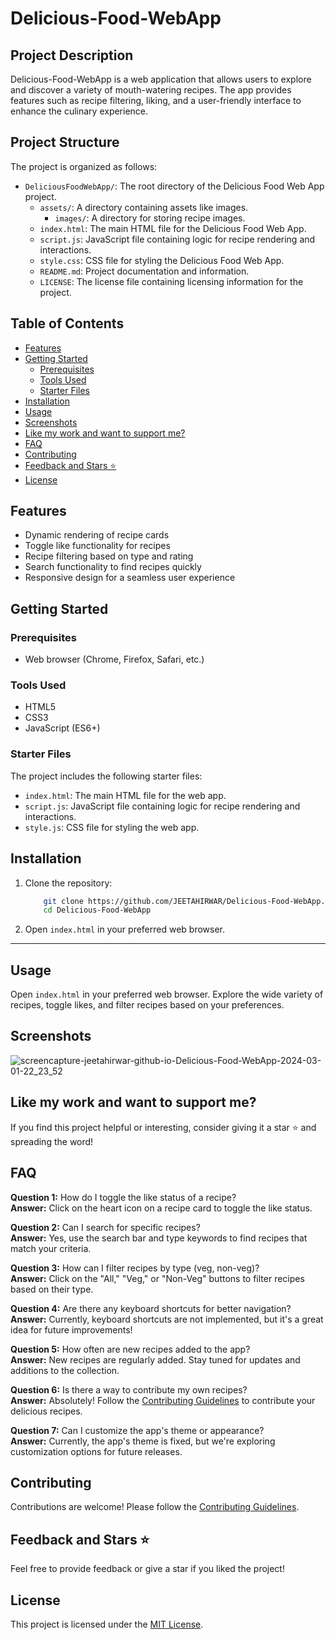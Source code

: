 # Delicious-Food-WebApp

## Project Description

Delicious-Food-WebApp is a web application that allows users to explore and discover a variety of mouth-watering recipes. The app provides features such as recipe filtering, liking, and a user-friendly interface to enhance the culinary experience.

## Project Structure

The project is organized as follows:

- `DeliciousFoodWebApp/`: The root directory of the Delicious Food Web App project.
  - `assets/`: A directory containing assets like images.
    - `images/`: A directory for storing recipe images.
  - `index.html`: The main HTML file for the Delicious Food Web App.
  - `script.js`: JavaScript file containing logic for recipe rendering and interactions.
  - `style.css`: CSS file for styling the Delicious Food Web App.
  - `README.md`: Project documentation and information.
  - `LICENSE`: The license file containing licensing information for the project.



## Table of Contents

- [Features](#features)
- [Getting Started](#getting-started)
  - [Prerequisites](#prerequisites)
  - [Tools Used](#tools-used)
  - [Starter Files](#starter-files)
- [Installation](#installation)
- [Usage](#usage)
- [Screenshots](#screenshots)
- [Like my work and want to support me?](#like-my-work-and-want-to-support-me)
- [FAQ](#faq)
- [Contributing](#contributing)
- [Feedback and Stars ⭐](#feedback-and-stars-)
- [License](#license)

## Features

- Dynamic rendering of recipe cards
- Toggle like functionality for recipes
- Recipe filtering based on type and rating
- Search functionality to find recipes quickly
- Responsive design for a seamless user experience

## Getting Started

### Prerequisites

- Web browser (Chrome, Firefox, Safari, etc.)

### Tools Used

- HTML5
- CSS3
- JavaScript (ES6+)

### Starter Files

The project includes the following starter files:

- `index.html`: The main HTML file for the web app.
- `script.js`: JavaScript file containing logic for recipe rendering and interactions.
- `style.js`: CSS file for styling the web app.

## Installation

1. Clone the repository:

    ```bash
        git clone https://github.com/JEETAHIRWAR/Delicious-Food-WebApp.git
        cd Delicious-Food-WebApp

2. Open `index.html` in your preferred web browser.

---

## Usage

Open `index.html` in your preferred web browser. Explore the wide variety of recipes, toggle likes, and filter recipes based on your preferences.

## Screenshots

![screencapture-jeetahirwar-github-io-Delicious-Food-WebApp-2024-03-01-22_23_52](https://github.com/JEETAHIRWAR/Delicious-Food-WebApp/assets/102626329/776c65e5-7eca-4b5f-982a-c02776bb71d9)


## Like my work and want to support me?

If you find this project helpful or interesting, consider giving it a star ⭐ and spreading the word!


## FAQ

**Question 1:** How do I toggle the like status of a recipe?  
**Answer:** Click on the heart icon on a recipe card to toggle the like status.

**Question 2:** Can I search for specific recipes?  
**Answer:** Yes, use the search bar and type keywords to find recipes that match your criteria.

**Question 3:** How can I filter recipes by type (veg, non-veg)?  
**Answer:** Click on the "All," "Veg," or "Non-Veg" buttons to filter recipes based on their type.

**Question 4:** Are there any keyboard shortcuts for better navigation?  
**Answer:** Currently, keyboard shortcuts are not implemented, but it's a great idea for future improvements!

**Question 5:** How often are new recipes added to the app?  
**Answer:** New recipes are regularly added. Stay tuned for updates and additions to the collection.

**Question 6:** Is there a way to contribute my own recipes?  
**Answer:** Absolutely! Follow the [Contributing Guidelines](CONTRIBUTING.md) to contribute your delicious recipes.

**Question 7:** Can I customize the app's theme or appearance?  
**Answer:** Currently, the app's theme is fixed, but we're exploring customization options for future releases.

## Contributing

Contributions are welcome! Please follow the [Contributing Guidelines](CONTRIBUTING.md).

## Feedback and Stars ⭐

Feel free to provide feedback or give a star if you liked the project!

## License

This project is licensed under the [MIT License](LICENSE).
